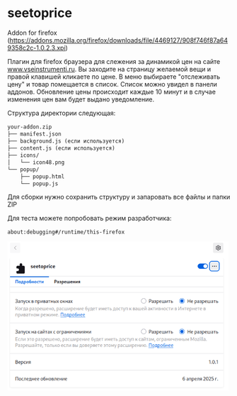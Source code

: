 # seetoprice
Addon for firefox (https://addons.mozilla.org/firefox/downloads/file/4469127/908f746f87a649358c2c-1.0.2.3.xpi)

Плагин для firefox браузера для слежения за динамикой цен на сайте www.vseinstrumenti.ru. Вы заходите на страницу желаемой вещи и правой клавишей кликаете по цене. В меню выбираете "отслеживать цену" и товар помещается в список. Список можно увидел в панели аддонов. Обновление цены происходит каждые 10 минут и в случае изменения цен вам будет выдано уведомление.

Структура директории следующая:
```
your-addon.zip
├── manifest.json
├── background.js (если используется)
├── content.js (если используется)
├── icons/
│   └── icon48.png
└── popup/
    ├── popup.html
    └── popup.js
```
Для сборки нужно сохранить структуру и запаровать все файлы и папки ZIP

Для теста можете попробовать режим разработчика:
```
about:debugging#/runtime/this-firefox
```
<img src="https://github.com/oditynet/seetoprice/blob/main/screen1.png" title="example" width="500" />
